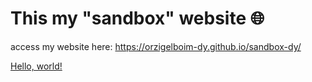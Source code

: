 # This my "sandbox" website 🌐

access my website here:
https://orzigelboim-dy.github.io/sandbox-dy/

<a href="http://example.com/" target="_blank">Hello, world!</a>
